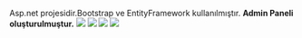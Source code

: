 Asp.net projesidir.Bootstrap ve EntityFramework kullanılmıştır.
<b>Admin Paneli oluşturulmuştur.</b>
<img src="https://i.hizliresim.com/LPMujf.jpg">
<img src="https://i.hizliresim.com/JVTmAD.jpg">
<img src="https://i.hizliresim.com/gpxWEH.jpg">
<img src="https://i.https://hizliresim.com/hT0JIj.jpg">
